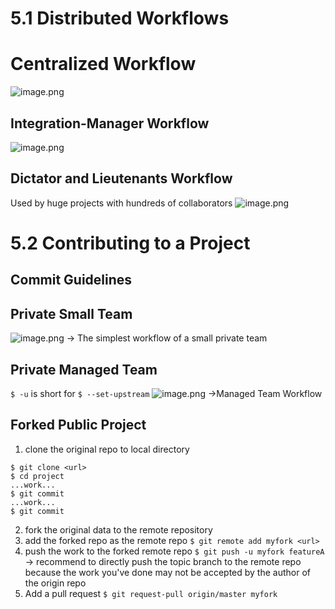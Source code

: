# 5.1 Distributed Workflows
# Centralized Workflow
![image.png](https://cdn.jsdelivr.net/gh/Pokemongle/img_bed_0@main/img/CVS_workflow.png)

## Integration-Manager Workflow
![image.png](https://cdn.jsdelivr.net/gh/Pokemongle/img_bed_0@main/img/git_workflow.png)

## Dictator and Lieutenants Workflow
Used by huge projects with hundreds of collaborators
![image.png](https://cdn.jsdelivr.net/gh/Pokemongle/img_bed_0@main/img/git_benevolent_dictator_workflow.png)

# 5.2 Contributing to a Project
## Commit Guidelines

## Private Small Team
![image.png](https://cdn.jsdelivr.net/gh/Pokemongle/img_bed_0@main/img/private_team_workflow_0.png)
-> The simplest workflow of a small private team
## Private Managed Team
`$ -u` is short for `$ --set-upstream`
![image.png](https://cdn.jsdelivr.net/gh/Pokemongle/img_bed_0@main/img/managedTeamWorkflow.png)
->Managed Team Workflow
## Forked Public Project
1. clone the original repo to local directory
```git
$ git clone <url>
$ cd project 
...work...
$ git commit
...work...
$ git commit
```
2. fork the original data to the remote repository
3. add the forked repo as the remote repo
`$ git remote add myfork <url>`
4. push the work to the forked remote repo
`$ git push -u myfork featureA`
-> recommend to directly push the topic branch to the remote repo because the work you've done may not be accepted by the author of the origin repo
5. Add a pull request
`$ git request-pull origin/master myfork`
